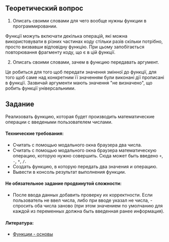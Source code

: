 ## Теоретический вопрос 

1. Описать своими словами для чего вообще нужны функции в программировании. 

Функції можуть включати декілька операцій, які можна використовувати в різних частинах коду стільки разів скільки потрібно, просто визвавши відповідну функцію. При цьому запобігається повторювання фрагменту коду, що є в цій функції.

2. Описать своими словами, зачем в функцию передавать аргумент.

Це робиться для того щоб передати значення змінної до функції, для того щоб саме над конкретним її значенням були виконані дії прописані в функції. Зазвичай аргументи мають значення "не визначено", що робить функції універсальними.

## Задание

Реализовать функцию, которая будет производить математические операции с введеными пользователем числами. 

#### Технические требования:
- Считать с помощью модального окна браузера два числа. 
- Считать с помощью модального окна браузера математическую операцию, которую нужно совершить. Сюда может быть введено `+`, `-`, `*`, `/`.
- Создать функцию, в которую передать два значения и операцию.
- Вывести в консоль результат выполнения функции.

#### Не обязательное задание продвинутой сложности:
- После ввода данных добавить проверку их корректности. Если пользователь не ввел числа, либо при вводе указал не числа, - спросить оба числа заново (при этом значением по умолчанию для каждой из переменных должна быть введенная ранее информация).

#### Литература:
- [Функции - основы](https://learn.javascript.ru/function-basics)